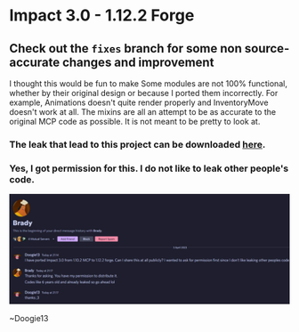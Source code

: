 # Impact 3.0 - 1.12.2 Forge

## Check out the `fixes` branch for some non source-accurate changes and improvement

I thought this would be fun to make
Some modules are not 100% functional, whether by their original design or because I ported them incorrectly. For example, Animations doesn't quite render properly and InventoryMove doesn't work at all.
The mixins are all an attempt to be as accurate to the original MCP code as possible. It is not meant to be pretty to look at.

### The leak that lead to this project can be downloaded [here](readme/Impact-master-85d6b607883df00e28a161c38bb847fde263bb46.7z).
### Yes, I got permission for this. I do not like to leak other people's code.

![img.png](readme/brady.png)

~Doogie13
